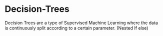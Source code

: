 # Decision-Trees
Decision Trees are a type of Supervised Machine Learning where the data is continuously split according to a certain parameter. ​(Nested If else) 

